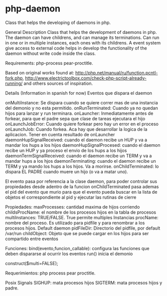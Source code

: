 # php-daemon
Class that helps the developing of daemons in php. 

General Description
Class that helps the development of daemons in php.
The daemon can have childrens, and can manage its terminations. Can run in one or in multiple instances, each ones with its childrens. A event system give access to external code helps in develop the functionality of the daemon without write code inside the class.

Requirements: php-process pear-proctitle.

Based on original works found at: http://php.net/manual/ru/function.pcntl-fork.php, http://www.electrictoolbox.com/check-php-script-already-running/ and others sources of inspiration.

Details (Information in spanish for now)
Eventos que dispara el daemon

onMultiInstance: Se dispara cuando se quiere correr mas de una instancia del demonio y no esta permitido.
onRunTerminated: Cuando ya no quedan hijos para lanzar y run terminara.
onLauncher: Inmediatamente antes de forkear, para que el padre sepa que clase de tareas ejecutara el hijo
onLaunchJobError: Cuando quiere forkear pero hay un error en el proceso
onLaunchJob: Cuando forkea. Aca hay que desarrollar la logica de la aplicacion. Tener en cuenta resultado de onLauncher
daemonHupSignalReceived: cuando el daemon recibe un HUP y va a mandar los hups a los hijos
daemonHupSignalProcesed: cuando el daemon recibe un HUP y ya proceso el envio de los hups a los hijos
daemonTermSignalReceived: cuando el daemon recibe un TERM y va a mandar hups a los hjos
daemonTerminating: cuando el daemon recibe un TERM y ya mando los hups a los hijos. Va a morirse.
onChildTerminated: lo dispara EL PADRE cuando muere un hijo (o va a matar uno).

El evento pasa por referencia a la clase daemon, para poder controlar sus propiedades desde adentro de la funcion
onChildTerminated pasa ademas el pid del evento que murio para que el evento pueda buscar en la lista de objetos el correspondiente al pid y ejecutar las rutinas de cierre

Propiedades:
maxProcesses: cantidad maxima de hijos corriendo
childsProcName: el nombre de los procesos hijos en la tabla de procesos
multiInstances: TRUE/FALSE. True permite multiples Instancias
procName: nombre del proceso. Es utilizado para pidfile y para renombrar a los procesos hijos. Default daemon
pidFileDir: Directorio del pidfile, por default /var/run
childObject: Objeto que se puede cargar en los hijos para ser compartido entre eventos

Funciones:
bind(evento,funcion_callable): configura las funciones que deben dispararse al ocurrir los eventos
run() inicia el demonio

construct($multi=FALSE);

Requerimientos: php process pear proctitle.

Posix Signals
SIGHUP: mata procesos hijos
SIGTERM: mata procesos hijos y padre.



